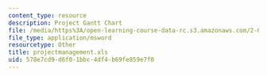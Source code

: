```yaml
---
content_type: resource
description: Project Gantt Chart
file: /media/https%3A/open-learning-course-data-rc.s3.amazonaws.com/2-000-how-and-why-machines-work-spring-2002/578e7cd9d6f01bbc4df4b69fe859e7f0_projectmanagement.xls
file_type: application/msword
resourcetype: Other
title: projectmanagement.xls
uid: 578e7cd9-d6f0-1bbc-4df4-b69fe859e7f0
---
```

